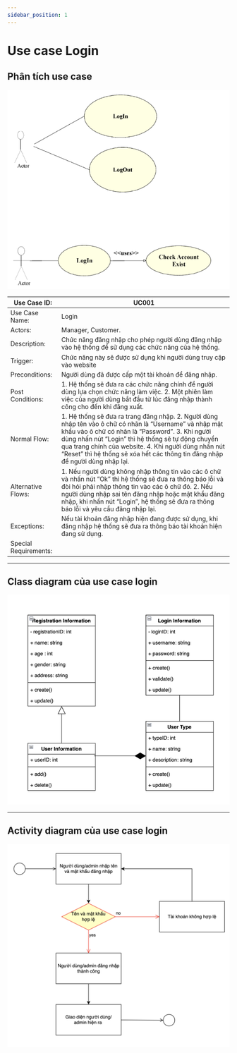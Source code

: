 ```yaml
---
sidebar_position: 1
---
```


# Use case Login

## Phân tích use case 
![Screenshot](../resources/login/uc_login.png)

| Use Case ID:          | 	UC001                                                                                                                                                                                                                                                                                                                                                      |
|-----------------------|------------------------------------------------------------------------------------------------------------------------------------------------------------------------------------------------------------------------------------------------------------------------------------------------------------------------------------------------------------|
| Use Case Name:        | 	Login                                                                                                                                                                                                                                                                                                                                                      |
| Actors:               | 	Manager, Customer.                                                                                                                                                                                                                                                                                                                                         |
| Description:          | 	Chức năng đăng nhập cho phép người dùng đăng nhập vào hệ thống để sử dụng các chức năng của hệ thống.                                                                                                                                                                                                                                                      |
| Trigger:              | 	Chức năng này sẽ được sử dụng khi người dùng truy cập vào website                                                                                                                                                                                                                                                                                          |
| Preconditions:        | 	Người dùng đã được cấp một tài khoản để đăng nhập.                                                                                                                                                                                                                                                                                                         |
| Post Conditions:      | 1. Hệ thống sẽ đưa ra các chức năng chính để người dùng lựa chọn chức năng làm việc. 2. Một phiên làm việc của người dùng bắt đầu từ lúc đăng nhập thành công cho đến khi đăng xuất.                                                                                                                                                                       |
| Normal Flow:          | 1. Hệ thống sẽ đưa ra trang đăng nhập. 2. Người dùng nhập tên vào ô chữ có nhãn là “Username” và nhập mật khẩu vào ô chữ có nhãn là “Password”. 3. Khi người dùng nhấn nút “Login” thì hệ thống sẽ tự động chuyển qua trang chính của website.  4. Khi người dùng nhấn nút “Reset” thì hệ thống sẽ xóa hết các thông tin đăng nhập để người dùng nhập lại. |
| Alternative Flows:    | 1. Nếu người dùng không nhập thông tin vào các ô chữ và nhấn nút “Ok” thì hệ thống sẽ đưa ra thông báo lỗi và đòi hỏi phải nhập thông tin vào các ô chữ đó. 2. Nếu người dùng nhập sai tên đăng nhập hoặc mật khẩu đăng nhập, khi nhấn nút “Login”, hệ thống sẽ đưa ra thông báo lỗi và yêu cầu đăng nhập lại.                                             |
| Exceptions:           | Nếu tài khoản đăng nhập hiện đang được sử dụng, khi đăng nhập hệ thống sẽ đưa ra thông báo tài khoản hiện đang sử dụng.                                                                                                                                                                                                                                    |
| Special Requirements: |                                                                                                                                                                                                                                                                                                                                                            |
****
## Class diagram của use case login 
![Screenshot](../resources/login/cd_login.png)

****
## Activity diagram của use case login 
![Screenshot](../resources/login/ad_login.png)